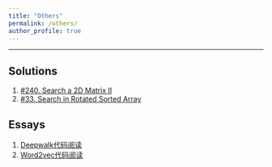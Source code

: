 ```yaml
---
title: "Others"
permalink: /others/
author_profile: true
---
```


**********

## Solutions

1. [#240. Search a 2D Matrix II](https://junshan-wang.github.io/solutions/search_a_2d_matrix_2)
1. [#33. Search in Rotated Sorted Array](https://junshan-wang.github.io/solutions/search_in_rotated_sorted_array)

## Essays

1. [Deepwalk代码阅读](https://junshan-wang.github.io/essays/deepwalk_gensim_code_reading)
2. [Word2vec代码阅读](https://junshan-wang.github.io/essays/word2vec_tensorflow_code_reading)
